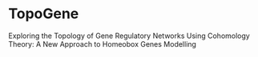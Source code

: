 # TopoGene
Exploring the Topology of Gene Regulatory Networks Using Cohomology Theory: A New Approach to Homeobox Genes Modelling
